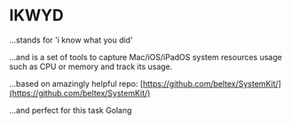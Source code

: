 # IKWYD

...stands for 'i know what you did'

...and is a set of tools to capture Mac/iOS/iPadOS system resources usage such as CPU or memory and track its usage.

...based on amazingly helpful repo: [https://github.com/beltex/SystemKit/](https://github.com/beltex/SystemKit/)

...and perfect for this task Golang

